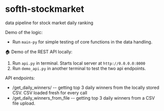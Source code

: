 # softh-stockmarket
data pipeline for stock market daily ranking

Demo of the logic:
- Run `main-py` for simple testing of core functions in the data handling. 

🏠 Demo of the REST API locally:
1. Run `api.py` in terminal. Starts local server at `http://0.0.0.0:8000`
2. Run `demo_api.py` in another terminal to test the two api endpoints.

API endpoints:
- /get_daily_winners/ -- getting top 3 daily winners from the locally stored CSV. CSV loaded fresh for every call
- /get_daily_winners_from_file -- getting top 3 daily winners from a CSV file upload.


